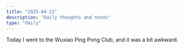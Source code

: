```yaml
---
title: "2025-04-21"
description: "Daily thoughts and notes"
type: "daily"
--- 
```

Today I went to the Wuxiao Ping Pong Club, and it was a bit awkward.